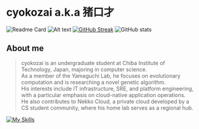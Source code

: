 # cyokozai a.k.a 猪口才

![Readme Card](https://github-readme-stats.vercel.app/api/top-langs/?username=cyokozai&langs_count=6&hide=javascript,typescript,html,css,jupyternotebook)
![Alt text](https://spotify-recently-played-readme.vercel.app/api?user=31xpj57quut7dxwacnk2og4ro66a)
[![GitHub Streak](https://streak-stats.demolab.com?user=cyokozai&theme=solarized-light&hide_border=true&border_radius=5&date_format=%5BY.%5Dn.j&mode=weekly&card_width=500)](https://git.io/streak-stats)
![GitHub stats](https://github-readme-stats.vercel.app/api?username=cyokozai&show_icons=true&count_private=true)

## About me

  > cyokozai is an undergraduate student at Chiba Institute of Technology, Japan, majoring in computer science.   
  > As a member of the Yamaguchi Lab, he focuses on evolutionary computation and is researching a novel genetic algorithm.   
  > His interests include IT infrastructure, SRE, and platform engineering, with a particular emphasis on cloud-native application operations.   
  > He also contributes to Nekko Cloud, a private cloud developed by a CS student community, where his home lab serves as a regional hub.  

[![My Skills](https://skillicons.dev/icons?i=linux,ubuntu,bash,kubernetes,docker,gcp,cloudflare,terraform,ansible,grafana,prometheus,go,julia,py,arduino,c,supabase,svelte,git,github,githubactions,vscode,md,latex&theme=light&perline=16)](https://skillicons.dev)

<!--
**cyokozai/cyokozai** is a ✨ _special_ ✨ repository because its `README.md` (this file) appears on your GitHub profile.

Here are some ideas to get you started:

- 🔭 I’m currently working on ...
- 🌱 I’m currently learning ...
- 👯 I’m looking to collaborate on ...
- 🤔 I’m looking for help with ...
- 💬 Ask me about ...
- 📫 How to reach me: ...
- 😄 Pronouns: ...
- ⚡ Fun fact: ...
-->
